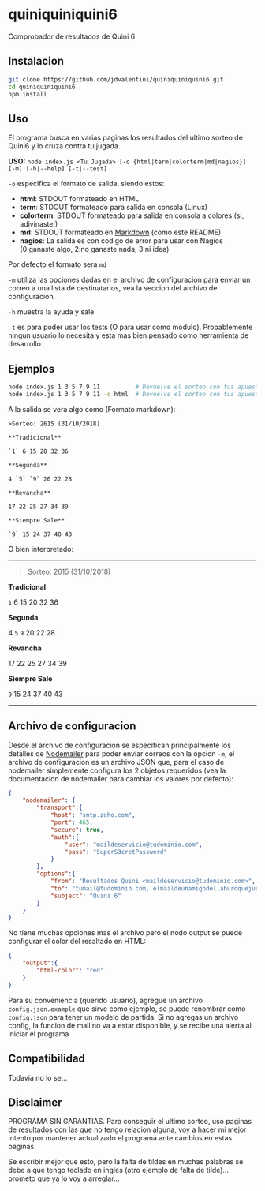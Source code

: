 # quiniquiniquini6
Comprobador de resultados de Quini 6

## Instalacion
```bash
git clone https://github.com/jdvalentini/quiniquiniquini6.git
cd quiniquiniquini6
npm install
```

## Uso
El programa busca en varias paginas los resultados del ultimo sorteo de Quini6 y lo cruza contra tu jugada.

**USO:** `node index.js <Tu Jugada> [-o {html|term|colorterm|md|nagios}] [-m] [-h|--help] [-t|--test]`

`-o` especifica el formato de salida, siendo estos:
* **html**: STDOUT formateado en HTML
* **term**: STDOUT formateado para salida en consola (Linux)
* **colorterm**: STDOUT formateado para salida en consola a colores (si, adivinaste!)
* **md**: STDOUT formateado en [Markdown][1] (como este README)
* **nagios**: La salida es con codigo de error para usar con Nagios (0:ganaste algo, 2:no ganaste nada, 3:ni idea)

Por defecto el formato sera `md`

`-m` utiliza las opciones dadas en el archivo de configuracion para enviar un correo a una lista de destinatarios, vea la seccion del archivo de configuracion.

`-h` muestra la ayuda y sale

`-t` es para poder usar los tests (O para usar como modulo). Probablemente ningun usuario lo necesita y esta mas bien pensado como herramienta de desarrollo

## Ejemplos
```bash
node index.js 1 3 5 7 9 11          # Devuelve el sorteo con tus apuestas resaltadas
node index.js 1 3 5 7 9 11 -o html  # Devuelve el sorteo con tus apuestas resaltadas en formato HTML (Util para mail)
```

A la salida se vera algo como (Formato markdown):
```
>Sorteo: 2615 (31/10/2018)

**Tradicional**

`1` 6 15 20 32 36

**Segunda**

4 `5` `9` 20 22 28

**Revancha**

17 22 25 27 34 39

**Siempre Sale**

`9` 15 24 37 40 43

```
O bien interpretado:

------------------------------------------------------
>Sorteo: 2615 (31/10/2018)

**Tradicional**

`1` 6 15 20 32 36

**Segunda**

4 `5` `9` 20 22 28

**Revancha**

17 22 25 27 34 39

**Siempre Sale**

`9` 15 24 37 40 43


------------------------------------------------------

## Archivo de configuracion
Desde el archivo de configuracion se especifican principalmente los detalles de [Nodemailer][2] para poder enviar correos con la opcion `-m`, el archivo de configuracion es un archivo JSON que, para el caso de nodemailer simplemente configura los 2 objetos requeridos (vea la documentacion de nodemailer para cambiar los valores por defecto):

```json
{
    "nodemailer": {
        "transport":{
            "host": "smtp.zoho.com",
            "port": 465,
            "secure": true,
            "auth":{
                "user": "maildeservicio@tudominio.com",
                "pass": "SuperS3cretPassword"
            }
        },
        "options":{
            "from": "Resultados Quini <maildeservicio@tudominio.com>",
            "to": "tumail@tudominio.com, elmaildeunamigodellaburoquejuegaconvos@tudominio.com",
            "subject": "Quini 6"
        }
    }
}
```

No tiene muchas opciones mas el archivo pero el nodo output se puede configurar el color del resaltado en HTML:

```json
{
    "output":{
        "html-color": "red"
    }
}
```
Para su conveniencia (querido usuario), agregue un archivo `config.json.example` que sirve como ejemplo, se puede renombrar como `config.json` para tener un modelo de partida. Si no agregas un archivo config, la funcion de mail no va a estar disponible, y se recibe una alerta al iniciar el programa

## Compatibilidad
Todavia no lo se...

## Disclaimer
PROGRAMA SIN GARANTIAS. Para conseguir el ultimo sorteo, uso paginas de resultados con las que no tengo relacion alguna, voy a hacer mi mejor intento por mantener actualizado el programa ante cambios en estas paginas.

Se escribir mejor que esto, pero la falta de tildes en muchas palabras se debe a que tengo teclado en ingles (otro ejemplo de falta de tilde)... prometo que ya lo voy a arreglar...


[1]: https://daringfireball.net/projects/markdown/syntax
[2]: https://nodemailer.com/about/
